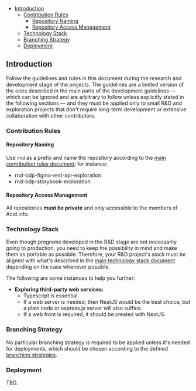 - [Introduction](#introduction)
  - [Contribution Rules](#contribution-rules)
    - [Repository Naming](#repository-naming)
    - [Repository Access Management](#repository-access-management)
  - [Technology Stack](#technology-stack)
  - [Branching Strategy](#branching-strategy)
  - [Deployment](#deployment)

## Introduction
Follow the guidelines and rules in this document during the research and development stage of the projects. The guidelines are a limited version of the ones described in the main parts of the development guidelines — which can be ignored and are arbitrary to follow unless explicitly stated in the following sections — and they must be applied only to small R&D and exploration projects that don't require long-term development or extensive collaboration with other contributors.

### Contribution Rules

#### Repository Naming
Use `rnd` as a prefix and name the repository according to the [main contribution rules document](/contribution-rules.md#repository-naming); for instance:
- rnd-bdp-figma-rest-api-exploration
- rnd-bdp-storybook-exploration

#### Repository Access Management
All repositories **must be private** and only accessible to the members of Acid.info.

### Technology Stack
Even though programs developed in the R&D stage are not necessarily going to production, you need to keep the possibility in mind and make them as portable as possible. Therefore, your R&D project's stack must be aligned with what's described in the [main technology stack document](/technology-stack.md) depending on the case whenever possible.

The following are some instances to help you further:

- **Exploring third-party web services:**
  - Typescript is essential.
  - If a web server is needed, then NestJS would be the best choice, but a plain node or express.js server will also suffice.
  - If a web front is required, it should be created with NextJS.

### Branching Strategy
No particular branching strategy is required to be applied unless it's needed for deployments, which should be chosen according to the defined [branching strategies](/branching-strategy.md#strategies).


### Deployment
TBD.

